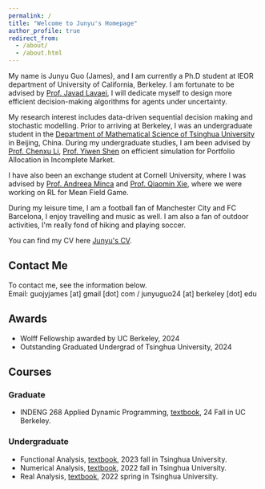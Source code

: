 ```yaml
---
permalink: /
title: "Welcome to Junyu's Homepage"
author_profile: true
redirect_from: 
  - /about/
  - /about.html
---
```


My name is Junyu Guo (James), and I am currently a Ph.D student at IEOR department of University of California, Berkeley. I am fortunate to be  advised by [Prof. Javad Lavaei](https://lavaei.ieor.berkeley.edu/index.html), I will dedicate myself to design more efficient decision-making algorithms for agents under uncertainty.

 My research interest includes data-driven sequential decision making and stochastic modelling. Prior to arriving at Berkeley, I was an undergraduate student in the  [Department of Mathematical Science of Tsinghua University](https://www.math.tsinghua.edu.cn/) in Beijing, China.
During my undergraduate studies, I am been advised by [Prof. Chenxu Li](https://en.gsm.pku.edu.cn/faculty/cxli/), [Prof. Yiwen Shen](https://isom.hkust.edu.hk/faculty-and-staff/directory/yiwenshen) on efficient simulation for Portfolio Allocation in Incomplete Market.       

I have also been an exchange student at Cornell University, where I was advised by [Prof. Andreea Minca](https://www.engineering.cornell.edu/faculty-directory/andreea-c-minca) and [Prof. Qiaomin Xie](https://qiaominxie.github.io/), where we were working on RL for Mean Field Game.


During my leisure time, I am a football fan of Manchester City and FC Barcelona, I enjoy travelling and music as well. I am also a fan of outdoor activities, I'm really fond of hiking and playing soccer. 

You can find my CV here [Junyu's CV](../assets/CV_Junyu_Final.pdf).

## Contact Me
To contact me, see the information below.          
Email: guojyjames [at] gmail [dot] com / junyuguo24 [at] berkeley [dot] edu

## Awards    
- Wolff Fellowship awarded by UC Berkeley, 2024   
- Outstanding Graduated Undergrad of Tsinghua University, 2024



## Courses
### Graduate 
- INDENG 268 Applied Dynamic Programming, [textbook](http://www.athenasc.com/dpbook.html), 24 Fall in UC Berkeley.    



### Undergraduate
- Functional Analysis, [textbook](https://www.math.utoronto.ca/almut/Brezis.pdf), 2023 fall in Tsinghua University.      
- Numerical Analysis, [textbook](https://press.princeton.edu/books/hardcover/9780691151229/numerical-methods), 2022 fall in Tsinghua University.        
- Real Analysis, [textbook](chrome-extension://efaidnbmnnnibpcajpcglclefindmkaj/https://59clc.wordpress.com/wp-content/uploads/2011/01/real-and-complex-analysis.pdf), 2022 spring in Tsinghua University.





